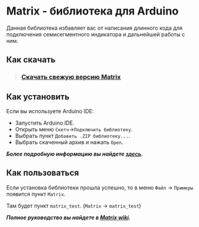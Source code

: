Matrix - библиотека для Arduino
=====================
Данная библиотека избавляет вас от написания длинного кода для подключения семисегментного индикатора и дальнейшей работы с ним.

Как скачать
-----------------------------------
> 
> ### [Скачать свежую версию Matrix](https://github.com/fresh-ter/Matrix/archive/master.zip)
>

Как установить
-----------------------------------
Если вы используете Arduino IDE:
* Запустить Arduino IDE.
* Открыть меню `Скетч`->`Подключить библиотеку`.
* Выбрать пункт `Добавить .ZIP библиотеку...`.
* Выбрать скаченный архив и нажать `Open`.

***Более подробную информацию вы найдете [здесь](https://lesson.iarduino.ru/page/Installing_libraries).***

Как пользоваться
-----------------------------------
Если установка библиотеки прошла успешно, то в меню `Файл` -> `Примеры` появится пункт `Matrix`.

Там будет пункт `matrix_test`. (`Matrix` -> `matrix_test`)

***Полное руководство вы найдете в [Matrix wiki](https://github.com/fresh-ter/Matrix/wiki).***
